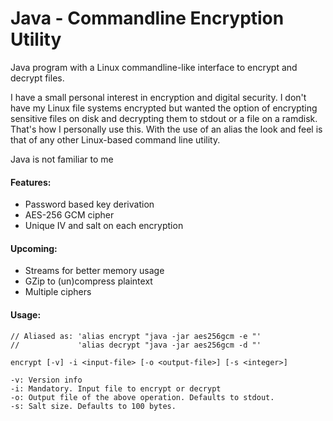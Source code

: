 # Java - Commandline Encryption Utility
Java program with a Linux commandline-like interface to encrypt and decrypt files.

I have a small personal interest in encryption and digital security. I don't have my Linux file systems encrypted but wanted the option of encrypting sensitive files on disk and decrypting them to stdout or a file on a ramdisk. That's how I personally use this. With the use of an alias the look and feel is that of any other Linux-based command line utility.

Java is not familiar to me

#### Features:
 - Password based key derivation
 - AES-256 GCM cipher
 - Unique IV and salt on each encryption
 
 #### Upcoming:
  - Streams for better memory usage
  - GZip to (un)compress plaintext
  - Multiple ciphers
  
 #### Usage:
    // Aliased as: 'alias encrypt "java -jar aes256gcm -e "'
    //             'alias decrypt "java -jar aes256gcm -d "'
    
    encrypt [-v] -i <input-file> [-o <output-file>] [-s <integer>]
    
    -v: Version info
    -i: Mandatory. Input file to encrypt or decrypt
    -o: Output file of the above operation. Defaults to stdout.
    -s: Salt size. Defaults to 100 bytes.
